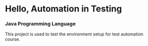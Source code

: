 # Hello, Automation in Testing
### Java Programming Language

This project is used to test the environment setup for test automation course.
